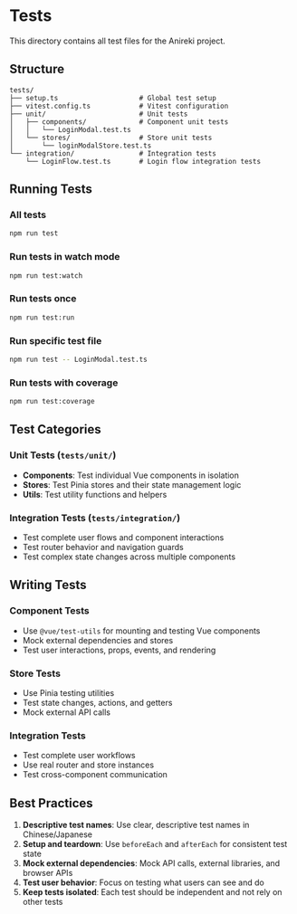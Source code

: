 # Tests

This directory contains all test files for the Anireki project.

## Structure

```
tests/
├── setup.ts                    # Global test setup
├── vitest.config.ts            # Vitest configuration
├── unit/                       # Unit tests
│   ├── components/             # Component unit tests
│   │   └── LoginModal.test.ts
│   └── stores/                 # Store unit tests
│       └── loginModalStore.test.ts
└── integration/                # Integration tests
    └── LoginFlow.test.ts       # Login flow integration tests
```

## Running Tests

### All tests
```bash
npm run test
```

### Run tests in watch mode
```bash
npm run test:watch
```

### Run tests once
```bash
npm run test:run
```

### Run specific test file
```bash
npm run test -- LoginModal.test.ts
```

### Run tests with coverage
```bash
npm run test:coverage
```

## Test Categories

### Unit Tests (`tests/unit/`)
- **Components**: Test individual Vue components in isolation
- **Stores**: Test Pinia stores and their state management logic
- **Utils**: Test utility functions and helpers

### Integration Tests (`tests/integration/`)
- Test complete user flows and component interactions
- Test router behavior and navigation guards
- Test complex state changes across multiple components

## Writing Tests

### Component Tests
- Use `@vue/test-utils` for mounting and testing Vue components
- Mock external dependencies and stores
- Test user interactions, props, events, and rendering

### Store Tests
- Use Pinia testing utilities
- Test state changes, actions, and getters
- Mock external API calls

### Integration Tests
- Test complete user workflows
- Use real router and store instances
- Test cross-component communication

## Best Practices

1. **Descriptive test names**: Use clear, descriptive test names in Chinese/Japanese
2. **Setup and teardown**: Use `beforeEach` and `afterEach` for consistent test state
3. **Mock external dependencies**: Mock API calls, external libraries, and browser APIs
4. **Test user behavior**: Focus on testing what users can see and do
5. **Keep tests isolated**: Each test should be independent and not rely on other tests
